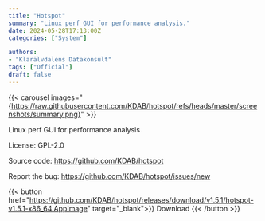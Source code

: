 ```yaml
---
title: "Hotspot"
summary: "Linux perf GUI for performance analysis."
date: 2024-05-28T17:13:00Z
categories: ["System"]

authors:
- "Klarälvdalens Datakonsult"
tags: ["Official"]
draft: false
---
```


{{< carousel images="{https://raw.githubusercontent.com/KDAB/hotspot/refs/heads/master/screenshots/summary.png}" >}}

Linux perf GUI for performance analysis

License: GPL-2.0

Source code: <https://github.com/KDAB/hotspot>

Report the bug: <https://github.com/KDAB/hotspot/issues/new>  

{{< button href="https://github.com/KDAB/hotspot/releases/download/v1.5.1/hotspot-v1.5.1-x86_64.AppImage" target="_blank">}}
Download
{{< /button >}}